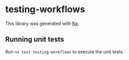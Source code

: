 # testing-workflows

This library was generated with [Nx](https://nx.dev).

## Running unit tests

Run `nx test testing-workflows` to execute the unit tests.
